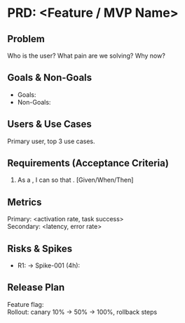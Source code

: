 # PRD: <Feature / MVP Name>

## Problem
Who is the user? What pain are we solving? Why now?

## Goals & Non-Goals
- Goals: <measurable outcomes>
- Non-Goals: <explicitly out of scope>

## Users & Use Cases
Primary user, top 3 use cases.

## Requirements (Acceptance Criteria)
1. As a <user>, I can <do X> so that <benefit>. [Given/When/Then]

## Metrics
Primary: <activation rate, task success>  
Secondary: <latency, error rate>

## Risks & Spikes
- R1: <risk> → Spike-001 (4h): <question>

## Release Plan
Feature flag: <name>  
Rollout: canary 10% → 50% → 100%, rollback steps
